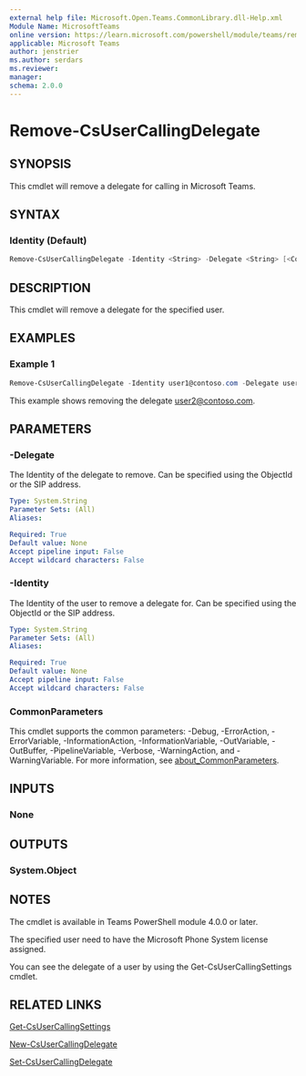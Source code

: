 ```yaml
---
external help file: Microsoft.Open.Teams.CommonLibrary.dll-Help.xml
Module Name: MicrosoftTeams
online version: https://learn.microsoft.com/powershell/module/teams/remove-csusercallingdelegate
applicable: Microsoft Teams
author: jenstrier
ms.author: serdars
ms.reviewer: 
manager:
schema: 2.0.0
---
```


# Remove-CsUserCallingDelegate

## SYNOPSIS
This cmdlet will remove a delegate for calling in Microsoft Teams.

## SYNTAX

### Identity (Default)
```powershell
Remove-CsUserCallingDelegate -Identity <String> -Delegate <String> [<CommonParameters>]
```

## DESCRIPTION
This cmdlet will remove a delegate for the specified user.

## EXAMPLES

### Example 1
```powershell
Remove-CsUserCallingDelegate -Identity user1@contoso.com -Delegate user2@contoso.com
```
This example shows removing the delegate user2@contoso.com.


## PARAMETERS

### -Delegate
The Identity of the delegate to remove. Can be specified using the ObjectId or the SIP address.

```yaml
Type: System.String
Parameter Sets: (All)
Aliases:

Required: True
Default value: None
Accept pipeline input: False
Accept wildcard characters: False
```

### -Identity
The Identity of the user to remove a delegate for. Can be specified using the ObjectId or the SIP address.

```yaml
Type: System.String
Parameter Sets: (All)
Aliases:

Required: True
Default value: None
Accept pipeline input: False
Accept wildcard characters: False
```

### CommonParameters
This cmdlet supports the common parameters: -Debug, -ErrorAction, -ErrorVariable, -InformationAction, -InformationVariable, -OutVariable, -OutBuffer, -PipelineVariable, -Verbose, -WarningAction,
and -WarningVariable. For more information, see [about_CommonParameters](https://go.microsoft.com/fwlink/?LinkID=113216).

## INPUTS

### None

## OUTPUTS

### System.Object

## NOTES
The cmdlet is available in Teams PowerShell module 4.0.0 or later.

The specified user need to have the Microsoft Phone System license assigned.

You can see the delegate of a user by using the Get-CsUserCallingSettings cmdlet.

## RELATED LINKS
[Get-CsUserCallingSettings](Get-CsUserCallingSettings.md)

[New-CsUserCallingDelegate](New-CsUserCallingDelegate.md)

[Set-CsUserCallingDelegate](Set-CsUserCallingDelegate.md)
